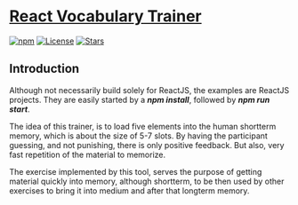 # [React Vocabulary Trainer](https://www.npmjs.com/package/react-vocabulary-trainer)

[![npm][version]][npm-url]
[![License][license]][npm-url]
[![Stars][stars]][github-url]

[version]: https://img.shields.io/npm/v/react-vocabulary-trainer.svg
[license]: https://img.shields.io/github/license/andres81/react-vocabulary-trainer
[stars]: 	https://img.shields.io/github/stars/andres81/react-vocabulary-trainer?style=social
[npm-url]: https://www.npmjs.com/package/react-vocabulary-trainer
[github-url]: https://github.com/andres81/react-vocabulary-trainer

## Introduction

Although not necessarily build solely for ReactJS, the examples are ReactJS projects.
They are easily started by a __*npm install*__, followed by __*npm run start*__.

The idea of this trainer, is to load five elements into the human shortterm memory, which is
about the size of 5-7 slots. By having the participant guessing, and not punishing, there is
only positive feedback. But also, very fast repetition of the material to memorize.

The exercise implemented by this tool, serves the purpose of getting material quickly into
memory, although shortterm, to be then used by other exercises to bring it into
medium and after that longterm memory.

